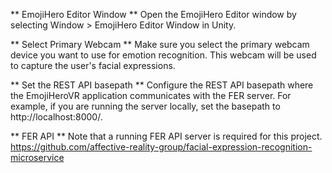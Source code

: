 ** EmojiHero Editor Window **
Open the EmojiHero Editor window by selecting Window > EmojiHero Editor Window in Unity.

** Select Primary Webcam **
Make sure you select the primary webcam device you want to use for emotion recognition.
This webcam will be used to capture the user's facial expressions.
  
** Set the REST API basepath **
Configure the REST API basepath where the EmojiHeroVR application communicates with the FER server.
For example, if you are running the server locally, set the basepath to http://localhost:8000/.

** FER API **
Note that a running FER API server is required for this project.
https://github.com/affective-reality-group/facial-expression-recognition-microservice
